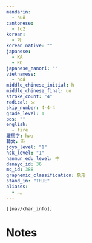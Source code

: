 ```yaml
---
mandarin:
  - huǒ
cantonese:
  - fo2
korean:
  - 화
korean_native: ""
japanese:
  - KA
  - KO
japanese_nanori: ""
vietnamese:
  - hoả
middle_chinese_initial: h
middle_chinese_final: uɑ
stroke_count: "4"
radical: 火
skip_number: 4-4-4
grade_level: 1
pos: ""
english:
  - fire
羅馬字: hwa
韓文: 화
joyo_level: "1"
hsk_level: "1"
hanmun_edu_level: 中
danayo_id: 36
mc_id: 388
graphemic_classification: 象形
stand_in: "TRUE"
aliases:
  - 灬
---
```

```meta-bind-embed
[[nav/char_info]]
```

# Notes
